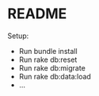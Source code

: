 # README
Setup: 
* Run bundle install
* Run rake db:reset
* Run rake db:migrate
* Run rake db:data:load
* ...
